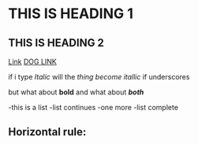 # THIS IS HEADING 1

## THIS IS HEADING 2

[Link](https://www.omfgdogs.com/)
[DOG LINK](https://www.omfgdogs.com/)

if i type _Italic_ will the _thing become itallic_ if underscores

but what about __bold__ and what about ___both___

-this is a list
-list continues
-one more
-list complete

Horizontal rule:
---
